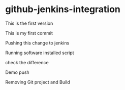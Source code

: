 # github-jenkins-integration

This is the first version

This is my first commit

Pushing this change to jenkins


Running software installed script

check the difference

Demo push

Removing Git project and Build
